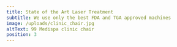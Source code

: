 ```yaml
---
title: State of the Art Laser Treatment
subtitle: We use only the best FDA and TGA approved machines
image: /uploads/clinic_chair.jpg
altText: 99 Medispa clinic chair
position: 3
---
```


